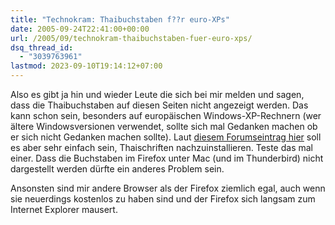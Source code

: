```yaml
---
title: "Technokram: Thaibuchstaben f??r euro-XPs"
date: 2005-09-24T22:41:00+00:00
url: /2005/09/technokram-thaibuchstaben-fuer-euro-xps/
dsq_thread_id:
  - "3039763961"
lastmod: 2023-09-10T19:14:12+07:00
---
```

Also es gibt ja hin und wieder Leute die sich bei mir melden und sagen, dass die Thaibuchstaben auf diesen Seiten nicht angezeigt werden. Das kann schon sein, besonders auf europäischen Windows-XP-Rechnern (wer ältere Windowsversionen verwendet, sollte sich mal Gedanken machen ob er sich nicht Gedanken machen sollte). Laut [diesem Forumseintrag hier][1] soll es aber sehr einfach sein, Thaischriften nachzuinstallieren. Teste das mal einer. Dass die Buchstaben im Firefox unter Mac (und im Thunderbird) nicht dargestellt werden dürfte ein anderes Problem sein.

Ansonsten sind mir andere Browser als der Firefox ziemlich egal, auch wenn sie neuerdings kostenlos zu haben sind und der Firefox sich langsam zum Internet Explorer mausert.

 [1]: http://www.thaivisa.com/forum/lofiversion/index.php?t44142.html
